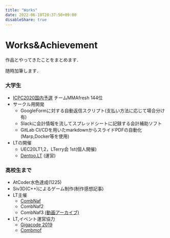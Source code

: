 ```yaml
---
title: "Works"
date: 2022-06-18T20:37:50+09:00
disableShare: true
---
```

# Works&Achievement
作品とやってきたことをまとめます．

随時加筆します．

### 大学生
- [ICPC2020国内予選](https://icpc.iisf.or.jp/2020-yokohama/domestic_result/) チームMMAfresh 144位
- サークル用開発
  - GoogleFormに対する自動返信スクリプト(支払い方法に応じて場合分け有)
  - Slackに会計情報を流してスプレッドシートに記録する会計補助ソフト
  - GitLab CI/CDを用いたmarkdownからスライドPDFの自動化(Marp,Docker等を使用)
- LTの開催
  - UEC20LT1,2，LTerry会 1st(個人開催)
  - [Dentoo.LT](https://dentoo.lt) (運営)
### 高校生まで
- AtCoder水色達成(1225)
- Siv3D(C++)によるゲーム制作(制作感想記事)
- LT主催
  - [CombNaf](https://combnaf.connpass.com/)
  - CombNaf2
  - CombNaf3 [(動画アーカイブ)](https://youtu.be/iNmsxEraOKY)
- LT,イベント運営協力
  - [Gigacode 2019](https://qiita.com/e869120/items/b1440af876b0c26ced0c#2019922-%E9%A0%83)
  - [Combmof](https://combnaf.connpass.com/event/98427/)